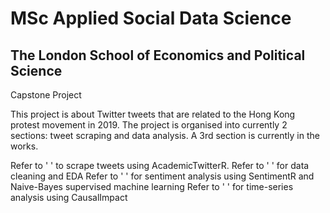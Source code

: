 # MSc Applied Social Data Science 
## The London School of Economics and Political Science 
Capstone Project

This project is about Twitter tweets that are related to the Hong Kong protest movement in 2019. The project is organised into currently 2 sections: tweet scraping and data analysis. A 3rd section is currently in the works.

Refer to ' ' to scrape tweets using AcademicTwitterR.
Refer to ' ' for data cleaning and EDA 
Refer to ' ' for sentiment analysis using SentimentR and Naive-Bayes supervised machine learning
Refer to ' ' for time-series analysis using CausalImpact

